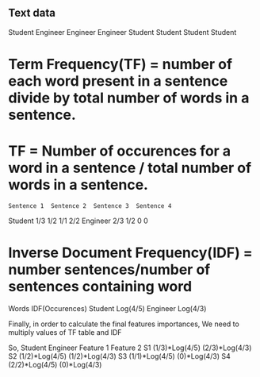 ## Text data

Student	Engineer	Engineer
Engineer	Student 
	Student
Student		Student

# Term Frequency(TF) = number of each word present in a sentence divide by total number of words in a sentence.

# TF = Number of occurences for a word in a sentence / total number of words in a sentence.

	Sentence 1  Sentence 2  Sentence 3  Sentence 4
Student	  1/3		1/2	   1/1		2/2
Engineer  2/3		1/2	   0		0

# Inverse Document Frequency(IDF) = number sentences/number of sentences containing word

Words	  IDF(Occurences)
Student     Log(4/5)
Engineer    Log(4/3)

Finally, in order to calculate the final features importances,
We need to multiply values of TF table and IDF

So,	Student Engineer
	    Feature 1       	Feature 2 
S1  (1/3)*Log(4/5)    (2/3)*Log(4/3)
S2  (1/2)*Log(4/5)    (1/2)*Log(4/3)
S3  (1/1)*Log(4/5)    (0)*Log(4/3)
S4  (2/2)*Log(4/5)    (0)*Log(4/3)
